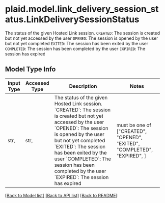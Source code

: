 # plaid.model.link_delivery_session_status.LinkDeliverySessionStatus

The status of the given Hosted Link session.  `CREATED`: The session is created but not yet accessed by the user  `OPENED`: The session is opened by the user but not yet completed  `EXITED`: The session has been exited by the user  `COMPLETED`: The session has been completed by the user  `EXPIRED`: The session has expired

## Model Type Info
Input Type | Accessed Type | Description | Notes
------------ | ------------- | ------------- | -------------
str,  | str,  | The status of the given Hosted Link session.  &#x60;CREATED&#x60;: The session is created but not yet accessed by the user  &#x60;OPENED&#x60;: The session is opened by the user but not yet completed  &#x60;EXITED&#x60;: The session has been exited by the user  &#x60;COMPLETED&#x60;: The session has been completed by the user  &#x60;EXPIRED&#x60;: The session has expired | must be one of ["CREATED", "OPENED", "EXITED", "COMPLETED", "EXPIRED", ] 

[[Back to Model list]](../../README.md#documentation-for-models) [[Back to API list]](../../README.md#documentation-for-api-endpoints) [[Back to README]](../../README.md)

